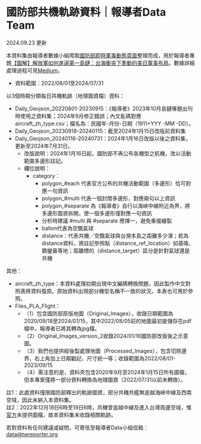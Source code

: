 # 國防部共機軌跡資料｜報導者Data Team
2024.09.23 更新

本資料集由報導者數據小組爬取<a href="https://www.mnd.gov.tw/PublishTable.aspx?Types=%E5%8D%B3%E6%99%82%E8%BB%8D%E4%BA%8B%E5%8B%95%E6%85%8B&title=%E5%9C%8B%E9%98%B2%E6%B6%88%E6%81%AF">國防部即時軍事動態頁面</a>整理而成，用於報導者專題<a href="https://www.mnd.gov.tw/PublishTable.aspx?Types=%E5%8D%B3%E6%99%82%E8%BB%8D%E4%BA%8B%E5%8B%95%E6%85%8B&title=%E5%9C%8B%E9%98%B2%E6%B6%88%E6%81%AF](https://www.twreporter.org/a/taiwanyuji-first-island-chain-military-movement-multimedia)https://www.twreporter.org/a/taiwanyuji-first-island-chain-military-movement-multimedia">【圖解】解放軍如何進逼第一島鏈：台海衝突下牽動的美日軍事布局</a>。數據詳細處理過程可見[Medium](https://medium.com/twreporter/13b10f9a1c81)。

- 資料範圍：2022/08/01至2024/07/31

以3個時期分類每日共機軌跡（地理圖資檔）資料：
- Daily_Geojson_20220801-20230915：《報導者》2023年10月島鏈專題出刊時使用之資料集；2024年9月修正錯誤；內文亂碼對應aircraft_zh_type.csv；檔名為：民國年-月份-日期（1911+YYY -MM -DD）。
- Daily_Geojson_20230918-20240115：截至2024年1月15日改版前資料集
- Daily_Geojson_20240116-20240731：2024年1月16日改版以後之資料集，更新至2024年7月31日。
    - 改版說明：2024年1月16日起，國防部不再公布各機型之航機，改以活動範圍多邊形註記。
    - 欄位說明：
        - category：
            - polygon_#each 代表官方公布的共機活動範圍（多邊形）恰可對應一句資訊
            - polygon_#multi 代表一個封閉多邊形，對應兩句以上資訊
            - polygon_#separate 為《報導者》自行以海峽中線附近為界，將多邊形圖資拆開，使一個多邊形僅對應一句資訊
            - 分析時建議 #multi 與 #separate 應擇一，避免重複繪製
            - ballon代表為空飄氣球
            - distance：代表共機／空飄氣球與台灣本島之距離多少浬；若為distance資料，將註記參照點（distance_ref_location）如基隆、鵝鑾鼻等地；距離標的（distance_target）區分是針對氣球還是共機

其他：
- aircraft_zh_type：本資料處理初期出現中文編碼轉換問題，因此製作中文對照表將資料復原。原始資料出現部分機型名稱不一致的狀況，本表也可用於參照。
- Files_PLA_Flight：
    - （1）包含國防部原版地圖（Original_Images），收錄日期範圍為2020/09/18至2024/01/15，其中2022/08/05前的地圖最初是儲存在pdf檔中，報導者已將其轉為jpg檔。
    - （2）Original_Images_version_2收錄2024/01/16國防部改版後之示意圖。
    - （3）我們也提供經後製處理地圖（Processed_Images），包含切除邊界、右上角加上日期戳記、尺寸統一等；收錄範圍為2022/08/01-2023/09/15
    - （4）需注意的是，資料夾包含2020年9月至2024年1月15日所有圖檔，但本專案僅將一部分資料轉換為地理圖資（2022/07/31以前未轉換）。


註1：此處資料僅限國防部釋出的軌跡圖資，部分共機共艦無逾越海峽中線及西南空域，因此未納入本資料集。<br>
註2：2022年12月18日6時至19日6時，共機曾逾越中線及進入台灣周邊空域，惟<a href="https://www.mnd.gov.tw/Publish.aspx?p=80819">官方</a>未提供圖檔，故本資料集未收錄相關軌跡。

若對資料有任何建議或疑問，可寄信至報導者Data小組信箱：data@twreporter.org
